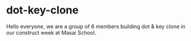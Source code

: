 # dot-key-clone
Hello everyone, we are a group of 6 members building dot &amp; key clone in our construct week at Masai School.
